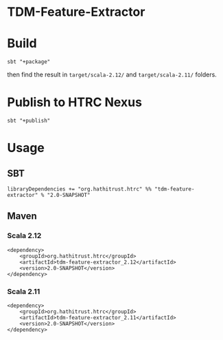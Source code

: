 # TDM-Feature-Extractor

# Build
`sbt "+package"`

then find the result in `target/scala-2.12/` and `target/scala-2.11/` folders.

# Publish to HTRC Nexus
`sbt "+publish"`

# Usage
## SBT
`libraryDependencies += "org.hathitrust.htrc" %% "tdm-feature-extractor" % "2.0-SNAPSHOT"`

## Maven

### Scala 2.12
```
<dependency>
    <groupId>org.hathitrust.htrc</groupId>
    <artifactId>tdm-feature-extractor_2.12</artifactId>
    <version>2.0-SNAPSHOT</version>
</dependency>
```

### Scala 2.11
```
<dependency>
    <groupId>org.hathitrust.htrc</groupId>
    <artifactId>tdm-feature-extractor_2.11</artifactId>
    <version>2.0-SNAPSHOT</version>
</dependency>
```

